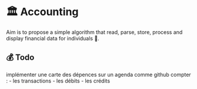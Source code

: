 # :classical_building: Accounting 

Aim is to propose a simple algorithm that read, parse, store, process and display financial data for individuals :money_with_wings:.

## :moneybag: Todo
implémenter une carte des dépences sur un agenda comme github
compter :
	- les transactions 
	- les débits
	- les crédits
